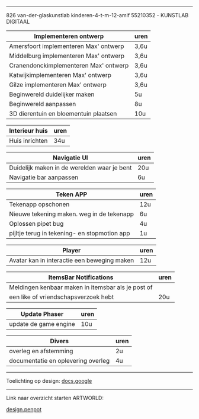 
* * *
826 van-der-glaskunstlab kinderen-4-t-m-12-amif 55210352 - KUNSTLAB DIGITAAL 


|Implementeren ontwerp | uren|
|-----|-----|
|Amersfoort implementeren Max' ontwerp|3,6u| 
|Middelburg implementeren Max' ontwerp|3,6u| 
|Cranendonckimplementeren Max' ontwerp|3,6u| 
|Katwijkimplementeren Max' ontwerp|3,6u| 
|Gilze implementeren Max' ontwerp|3,6u|
|Beginwereld duidelijker maken|5u|
|Beginwereld aanpassen|8u|
|3D dierentuin en bloementuin plaatsen|10u|

|Interieur huis| uren|
|--------------|-----|
|Huis inrichten|34u|

|Navigatie UI | uren|
|--------------|-----|
|Duidelijk maken in de werelden waar je bent|20u|
|Navigatie bar aanpassen|6u|

 
|Teken APP | uren |
|--------|------|
|Tekenapp opschonen|12u|
|Nieuwe tekening maken. weg in de tekenapp|6u| 
|Oplossen pipet bug|4u|
|pijltje terug in tekening- en stopmotion app|1u|

| Player | uren |
|--------|------|
|Avatar kan in interactie een beweging maken|12u|

| ItemsBar Notifications | uren |
|--------|------|
|Meldingen kenbaar maken in itemsbar als je post of
een like of vriendschapsverzoek hebt|20u|       

| Update Phaser | uren |
|--------|------|                                                   
|update de game engine|10u| 

| Divers | uren |
|--------|------|
|overleg en afstemming| 2u| 
|documentatie en oplevering overleg|4u|

* * *

Toelichting op design: [docs.google](https://docs.google.com/document/d/1lKM1My2SL9BflOcgQuC4M7f7K9fjL4QHDbGDFGHt3y4)
* * *
Link naar overzicht starten ARTWORLD:

[design.penpot](https://design.penpot.app/#/workspace/11fde340-21f4-802e-8002-8d88671d1b13/88d87192-d205-8007-8002-8d91c035b262?page-id=88d87192-d205-8007-8002-8d91c035b263)



